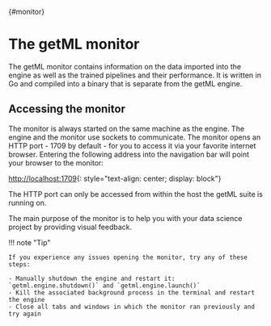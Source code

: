 [](){#monitor}
# The getML monitor

The getML monitor contains information on the data imported into the engine as well as the trained pipelines and their performance. It is written in Go and compiled into a binary that is separate from the getML engine.

## Accessing the monitor

The monitor is always started on the same machine as the engine. The engine and the monitor use sockets to communicate. The monitor opens an HTTP port - 1709 by default - for you to access it via your favorite internet browser. Entering the following address into the navigation bar will point your browser to the monitor:

[http://localhost:1709](http://localhost:1709){: style="text-align: center; display: block"}

The HTTP port can only be accessed from within the host the getML suite is running on.

The main purpose of the monitor is to help you with your data science project by providing visual feedback.

!!! note "Tip"
    
    If you experience any issues opening the monitor, try any of these steps:
    
    - Manually shutdown the engine and restart it: `getml.engine.shutdown()` and `getml.engine.launch()`
    - Kill the associated background process in the terminal and restart the engine
    - Close all tabs and windows in which the monitor ran previously and try again

